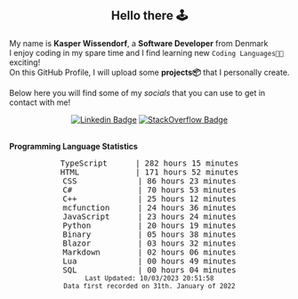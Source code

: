## <p align="center">Hello there 🕹️</p>

My name is **Kasper Wissendorf**, a **Software Developer** from Denmark<br/>
I enjoy coding in my spare time and I find learning new `Coding Languages👨‍💻` exciting!<br/>
On this GitHub Profile, I will upload some **projects📦** that I personally create.

Below here you will find some of my *socials* that you can use to get in contact with me! 

<div align="center">
  
[![Linkedin Badge](https://img.shields.io/badge/-LinkedIn-blue?style=flat-square&logo=Linkedin&logoColor=white)](https://www.linkedin.com/in/kasper-wissendorf-7279011b6/)
[![StackOverflow Badge](https://img.shields.io/badge/-Stack%20Overflow-FE7A16?style=flat-square&logo=Stack-Overflow&logoColor=white)](https://stackoverflow.com/users/18100435/kasper-wissendorf)
</div>

<br>
<strong>Programming Language Statistics</strong>
<br>
<div align="center">
<pre>
TypeScript      | 282 hours 15 minutes
HTML            | 171 hours 52 minutes
CSS             | 86 hours 23 minutes
C#              | 70 hours 53 minutes
C++             | 25 hours 12 minutes
mcfunction      | 24 hours 36 minutes
JavaScript      | 23 hours 24 minutes
Python          | 20 hours 19 minutes
Binary          | 05 hours 38 minutes
Blazor          | 03 hours 32 minutes
Markdown        | 02 hours 06 minutes
Lua             | 00 hours 49 minutes
SQL             | 00 hours 04 minutes
<sub>Last Updated: 10/03/2023 20:51:58</sub>
<sub>Data first recorded on 31th. January of 2022</sub>
</pre>
</div>

